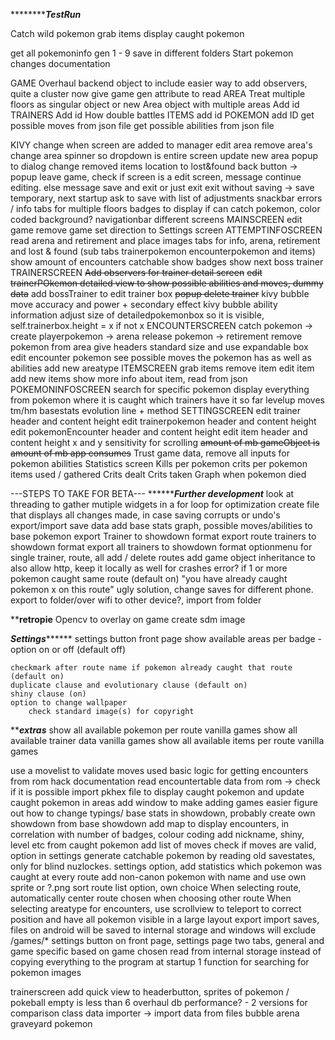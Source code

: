 ***************************************TestRun*******************************

Catch wild pokemon
grab items
display caught pokemon

get all pokemoninfo gen 1 - 9
save in different folders
Start pokemon changes documentation

GAME
    Overhaul backend object to include easier way to add observers, quite a cluster now
    give game gen attribute to read
    AREA
        Treat multiple floors as singular object or new Area object with multiple areas
        Add id
    TRAINERS
        Add id
        How double battles
    ITEMS
        add id
    POKEMON
        add ID
        get possible moves from json file
        get possible abilities from json file

KIVY
    change when screen are added to manager
    edit area
    remove area's
    change area spinner so dropdown is entire screen
    update new area popup to dialog
    change removed items location to lost&found
    back button -> popup leave game, check if screen is a edit screen, message continue editing. else message save and exit or just exit
    exit without saving -> save temporary, next startup ask to save with list of adjustments
    snackbar errors / info
    tabs for multiple floors
    badges to display if can catch pokemon, color coded background?
    navigationbar different screens
    MAINSCREEN
        edit game
        remove game
        set direction to Settings screen
    ATTEMPTINFOSCREEN
        read arena and retirement and place images
        tabs for info, arena, retirement and lost & found (sub tabs trainerpokemon encounterpokemon and items)
        show amount of encounters catchable
        show badges
        show next boss trainer  
    TRAINERSCREEN
        ~~Add observers for trainer detail screen~~
        ~~edit trainerPOkemon detailed view to show possible abilities and moves, dummy data~~
        add bossTrainer to edit trainer box
        ~~popup delete trainer~~
        kivy bubble move accuracy and power + secondary effect
        kivy bubble ability information
        adjust size of detailedpokemonbox so it is visible, self.trainerbox.height = x if not x
    ENCOUNTERSCREEN
        catch pokemon -> create playerpokemon -> arena
        release pokemon -> retirement
        remove pokemon from area
        give headers standard size and use expandable box
        edit encounter pokemon
        see possible moves the pokemon has as well as abilities
        add new areatype
    ITEMSCREEN
        grab items
        remove item
        edit item
        add new items
        show more info about item, read from json
    POKEMONINFOSCREEN
        search for specific pokemon
        display everything from pokemon
        where it is caught
        which trainers have it so far
        levelup moves
        tm/hm
        basestats
        evolution line + method
    SETTINGSCREEN
        edit trainer header and content height
        edit trainerpokemon header and content height
        edit pokemonEncounter header and content height
        edit item header and content height
        x and y sensitivity for scrolling
        ~~amount of mb gameObject is~~
        ~~amount of mb app consumes~~
        Trust game data, remove all inputs for pokemon abilities
    Statistics screen
        Kills per pokemon
        crits per pokemon
        items used / gathered
        Crits dealt
        Crits taken
        Graph when pokemon died


---STEPS TO TAKE FOR BETA---
*******************************Further development*************************
look at threading to gather mutiple widgets in a for loop for optimization
create file that displays all changes made, in case saving corrupts or undo's
export/import save data
add base stats graph, possible moves/abilities to base pokemon
export Trainer to showdown format
export route trainers to showdown format
export all trainers to showdown format
    optionmenu for single trainer, route, all
add / delete routes
add game object inheritance to also allow http, keep it locally as well for crashes
error? if 1 or more pokemon caught same route (default on) "you have already caught pokemon x on this route"
ugly solution, change saves for different phone. export to folder/over wifi to other device?, import from folder


****************************retropie**************************
Opencv to overlay on game
create sdm image


*************************Settings*******************************
settings button front page
    show available areas per badge - option on or off (default off)
    
    checkmark after route name if pokemon already caught that route (default on)
    duplicate clause and evolutionary clause (default on)
    shiny clause (on)
    option to change wallpaper
        check standard image(s) for copyright

*****************************extras***************************
show all available pokemon per route vanilla games
show all available trainer data vanilla games
show all available items per route vanilla games

use a movelist to validate moves used
basic logic for getting encounters from rom hack documentation
read encountertable data from rom -> check if it is possible
    import pkhex file to display caught pokemon and update caught pokemon in areas
add window to make adding games easier
figure out how to change typings/ base stats in showdown, probably create own showdown from base showdown
add map to display encounters, in correlation with number of badges, colour coding
add nickname, shiny, level etc from caught pokemon
add list of moves
check if moves are valid, option in settings
generate catchable pokemon by reading old savestates, only for blind nuzlockes. settings option, add statistics which pokemon was caught at every route
add non-canon pokemon with name and use own sprite or ?.png
sort route list option, own choice
When selecting route, automatically center route chosen when choosing other route
When selecting areatype for encounters, use scrollview to teleport to correct position and have all pokemon visible in a large layout
export import saves, files on android will be saved to internal storage and windows will exclude /games/*
settings button on front page, settings page two tabs, general and game specific based on game chosen
read from internal storage instead of copying everything to the program at startup
1 function for searching for pokemon images

trainerscreen add quick view to headerbutton, sprites of pokemon / pokeball empty is less than 6
overhaul db performance? - 2 versions for comparison
class data importer -> import data from files
bubble arena graveyard pokemon

